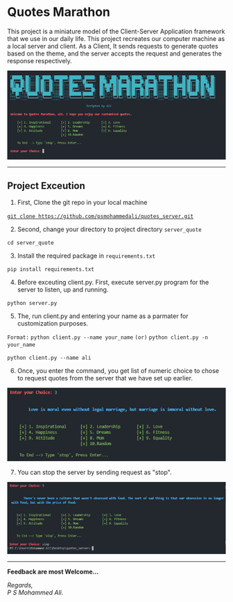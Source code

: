 # **Quotes Marathon**

This project is a miniature model of the Client-Server Application framework that we use in our daily life. This project recreates our computer machine as a local server and client. As a Client, It sends requests to generate quotes based on the theme, and the server accepts the request and generates the response respectively.

![ss1.png](/images/ss1.PNG)

- - -

## **Project Exceution**

1. First, Clone the git repo in your local machine

[`git clone https://github.com/psmohammedali/quotes_server.git`](http://github.com/psmohammedali/quotes_server.git)


2. Second, change your directory to project directory `server_quote`

```
cd server_quote
```

3. Install the required package in `requirements.txt`

```
pip install requirements.txt
```

4. Before exceuting client.py. First, execute server.py program for the server to listen\, up and running.

```
python server.py
```

5. The, run client\.py and entering your name as a parmater for customization purposes.

`Format:` `python client.py --name your_name` `(or)` `python client.py -n your_name`

```
python client.py --name ali
```

6. Once, you enter the command, you get list of numeric choice to chose to request quotes from the server that we have set up earlier.

![ss2.png](/images/ss2.PNG)

7. You can stop the server by sending request as "stop".

![ss3.PNG](/images/ss3.PNG)  

---

**Feedback are most Welcome...**

_Regards,<br>
P S Mohammed Ali._
